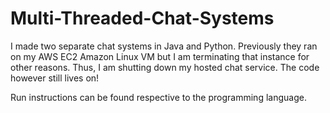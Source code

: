 # Multi-Threaded-Chat-Systems

I made two separate chat systems in Java and Python. Previously they ran on my AWS EC2 Amazon Linux VM but I am terminating that instance
for other reasons. Thus, I am shutting down my hosted chat service. The code however still lives on!

Run instructions can be found respective to the programming language.
